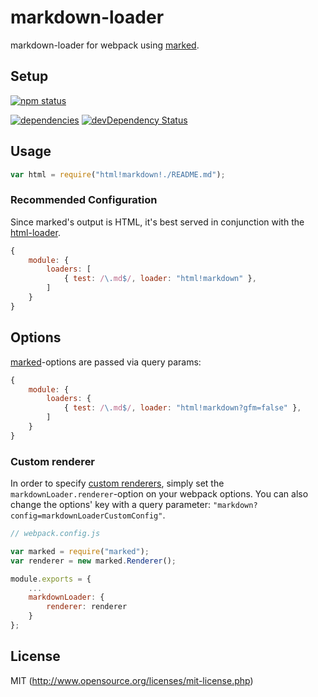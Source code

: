 markdown-loader
===============

markdown-loader for webpack using [marked](https://github.com/chjj/marked).


## Setup

[![npm status](https://nodei.co/npm/markdown-loader.svg?downloads=true&stars=true)](https://npmjs.org/package/markdown-loader)

[![dependencies](https://david-dm.org/peerigon/batch-replace.svg)](http://david-dm.org/peerigon/markdown-loader)
[![devDependency Status](https://david-dm.org/peerigon/batch-replace/dev-status.svg)](https://david-dm.org/peerigon/markdown-loader#info=devDependencies)

## Usage 

```javascript
var html = require("html!markdown!./README.md");
```

### Recommended Configuration

Since marked's output is HTML, it's best served in conjunction with the [html-loader](https://github.com/webpack/html-loader). 

```javascript
{
    module: {
        loaders: [
            { test: /\.md$/, loader: "html!markdown" },
        ]
    }
}
```

## Options

[marked](https://github.com/chjj/marked)-options are passed via query params:


```javascript
{
    module: {
        loaders: {
            { test: /\.md$/, loader: "html!markdown?gfm=false" },
        ]
    }
}
```

### Custom renderer

In order to specify [custom renderers](https://github.com/peerigon/markdown-loader/issues/5), simply set the `markdownLoader.renderer`-option on your webpack options. You can also change the options' key
with a query parameter: `"markdown?config=markdownLoaderCustomConfig"`.

```javascript
// webpack.config.js

var marked = require("marked");
var renderer = new marked.Renderer();

module.exports = {
    ...
    markdownLoader: {
        renderer: renderer
    }
};
```

## License

MIT (http://www.opensource.org/licenses/mit-license.php)
